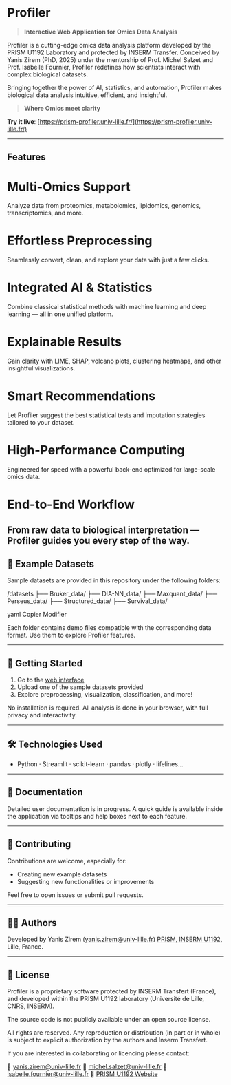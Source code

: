 # Profiler

> **Interactive Web Application for Omics Data Analysis**


Profiler is a cutting-edge omics data analysis platform developed by the PRISM U1192 Laboratory and protected by INSERM Transfer. Conceived by Yanis Zirem (PhD, 2025) under the mentorship of Prof. Michel Salzet and Prof. Isabelle Fournier, Profiler redefines how scientists interact with complex biological datasets.

Bringing together the power of AI, statistics, and automation, Profiler makes biological data analysis intuitive, efficient, and insightful.
> **Where Omics meet clarity**

**Try it live**: [https://prism-profiler.univ-lille.fr/](https://prism-profiler.univ-lille.fr/)

---

##  Features
# Multi-Omics Support
Analyze data from proteomics, metabolomics, lipidomics, genomics, transcriptomics, and more.

# Effortless Preprocessing
Seamlessly convert, clean, and explore your data with just a few clicks.

# Integrated AI & Statistics
Combine classical statistical methods with machine learning and deep learning — all in one unified platform.

# Explainable Results
Gain clarity with LIME, SHAP, volcano plots, clustering heatmaps, and other insightful visualizations.

# Smart Recommendations
Let Profiler suggest the best statistical tests and imputation strategies tailored to your dataset.

# High-Performance Computing
Engineered for speed with a powerful back-end optimized for large-scale omics data.

# End-to-End Workflow
From raw data to biological interpretation — Profiler guides you every step of the way.
---

## 📂 Example Datasets

Sample datasets are provided in this repository under the following folders:

/datasets
├── Bruker_data/
├── DIA-NN_data/
├── Maxquant_data/
├── Perseus_data/
├── Structured_data/
├── Survival_data/

yaml
Copier
Modifier

Each folder contains demo files compatible with the corresponding data format. Use them to explore Profiler features.

---

## 🧠 Getting Started

1. Go to the [web interface](https://prism-profiler.univ-lille.fr/)
2. Upload one of the sample datasets provided
3. Explore preprocessing, visualization, classification, and more!

No installation is required. All analysis is done in your browser, with full privacy and interactivity.

---

## 🛠️ Technologies Used

- Python · Streamlit · scikit-learn · pandas · plotly · lifelines...

---

## 📘 Documentation

Detailed user documentation is in progress. A quick guide is available inside the application via tooltips and help boxes next to each feature.

---

## 🤝 Contributing

Contributions are welcome, especially for:
- Creating new example datasets
- Suggesting new functionalities or improvements

Feel free to open issues or submit pull requests.

---

## 🧑‍🔬 Authors

Developed by Yanis Zirem (yanis.zirem@univ-lille.fr) [PRISM, INSERM U1192](https://www.inserm.fr/en/research-inserm/prism-u1192/), Lille, France.

---

## 📄 License

Profiler is a proprietary software protected by INSERM Transfert (France), and developed within the PRISM U1192 laboratory (Université de Lille, CNRS, INSERM).

The source code is not publicly available under an open source license.

All rights are reserved. Any reproduction or distribution (in part or in whole) is subject to explicit authorization by the authors and Inserm Transfert.

If you are interested in collaborating or licencing please contact:

📩 yanis.zirem@univ-lille.fr
📩 michel.salzet@univ-lille.fr
 📩isabelle.fournier@univ-lille.fr
🔗 [PRISM U1192 Website](https://www.inserm.fr/en/research-inserm/prism-u1192/)  
